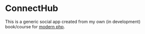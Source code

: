 # ConnectHub
This is a generic social app created from my own (in development) book/course for [modern php](https://github.com/PSGrobet/modern-php-course).
